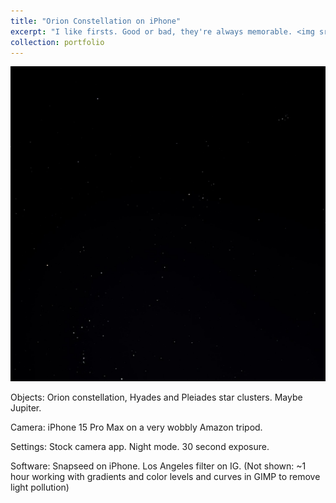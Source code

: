 ```yaml
---
title: "Orion Constellation on iPhone"
excerpt: "I like firsts. Good or bad, they're always memorable. <img src='/images/a1.jpg' width=500>"
collection: portfolio
---
```


![Orion Constellation](images/a1.jpg)

Objects: Orion constellation, Hyades and Pleiades star clusters. Maybe Jupiter.

Camera: iPhone 15 Pro Max on a very wobbly Amazon tripod.

Settings: Stock camera app. Night mode. 30 second exposure.

Software: Snapseed on iPhone. Los Angeles filter on IG. (Not shown: ~1 hour working with gradients and color levels and curves in GIMP to remove light pollution)
